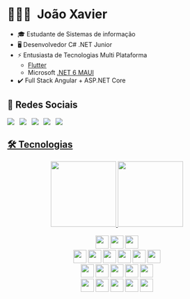 # 👨🏻‍💻 &nbsp;João Xavier
  - 🎓 Estudante de Sistemas de informação
  - 🖥️ Desenvolvedor C# .NET Junior
  - ⚡ Entusiasta de Tecnologias Multi Plataforma
    - <a href="https://blog.geekhunter.com.br/flutter/">Flutter</a>
    - Microsoft <a href="https://docs.microsoft.com/pt-br/dotnet/maui/what-is-maui">.NET 6 MAUI</a>
  - ✔️ Full Stack Angular + ASP.NET Core

## 💬 Redes Sociais
<div name="redessociais" align="center" style="display: flex; flex-wrap: wrap;">
  <a href="https://www.linkedin.com/in/joaofernandoxavier/" target="_blank">  
      <img src="https://img.shields.io/badge/LinkedIn-0e76a8?style=for-the-badge&logo=linkedin&logoColor=white&labelColor=0b5e86" >
  </a>
  &nbsp;&nbsp;&nbsp;
  <a href="mailto:joao_jfmx@outlook.com" target="_blank">
      <img src="https://img.shields.io/badge/Outlook-0e70c8?style=for-the-badge&logo=microsoftoutlook&logoColor=white&labelColor=0b5aa0">
  </a>
  &nbsp;&nbsp;&nbsp;
   <a href="https://www.instagram.com/joaoxavier.dev/" target="_blank">
      <img src="https://img.shields.io/badge/Instagram-E4805F?style=for-the-badge&logo=instagram&logoColor=white&labelColor=A03347">
   </a>
  &nbsp;&nbsp;&nbsp;
  <a href="https://www.youtube.com/channel/UCmuDm5HN4u2LjsbIZ0Tbikw" target="_blank">
    <img src="https://img.shields.io/badge/YouTube-FF0000?style=for-the-badge&logo=youtube&logoColor=white&labelColor=9c0507">
  </a>
  &nbsp;&nbsp;&nbsp;
   <a href="https://www.twitch.tv/joaoxavierdev" target="_blank">
      <img src="https://img.shields.io/badge/Twitch-9146FF?style=for-the-badge&logo=twitch&logoColor=white&labelColor=692BC5">
</div>

  ## 🛠 Tecnologias 

<div align="center">
  <a href="https://github.com/joaojfmx">
  <img height="150em" src="https://github-readme-stats.vercel.app/api/top-langs/?username=joaojfmx&layout=compact&langs_count=5&theme=github_dark&locale=pt-br&hide_border=true"/>
  <img height="150em" width="" src="https://github-readme-stats.vercel.app/api/pin/?username=joaojfmx&repo=Autonomo_app&theme=github_dark&show_owner=true&locale=pt-br&hide_border=true&show_icons=true"/>
  <!--  <img height="180em" src="https://github-readme-stats.vercel.app/api?username=joaojfmx&show_icons=true&theme=city_lights&include_all_commits=true&count_private=true&locale=pt-br&hide_border=true"/>
<img src="https://github-readme-stats.vercel.app/api/top-langs/?username=joaojfmx&theme=city_lights"/>-->
  </a>
</div>
  
<br>
  <div align="center">
    <img style="height: 30px;" src="https://img.shields.io/badge/Windows-0078D6?style=for-the-badge&logo=windows&logoColor=white">
    <img style="height: 30px;" src="https://img.shields.io/badge/Android-7d9e36?style=for-the-badge&logo=android&logoColor=white">
    <img style="height: 30px;" src="https://img.shields.io/badge/Visual%20Studio-5C2D91.svg?style=for-the-badge&logo=visual-studio&logoColor=white">
    <br>
    <img style="height: 30px;" src="https://img.shields.io/badge/C%23-512BD4?style=for-the-badge&logo=c-sharp&logoColor=white">
    <img style="height: 30px;" src="https://img.shields.io/badge/.NET Core-5C2D91?style=for-the-badge&logo=.net&logoColor=white">
    <img style="height: 30px;" src="https://img.shields.io/badge/ASP.NET-512BD4?style=for-the-badge&logo=.net&label=">
    <img style="height: 30px;" src="https://img.shields.io/badge/Angular-DD0031?style=for-the-badge&logo=angular&label=">
    <img style="height: 30px;" src="https://img.shields.io/badge/Flutter-512BD4?style=for-the-badge&logo=flutter&label=&link=.&logoWidth=0" >
    <img style="height: 30px;" src="https://img.shields.io/badge/-Ionic-3880FF?style=for-the-badge&logo=ionic&logoColor=white">
    <br>
    <img style="height: 30px;" src="https://img.shields.io/badge/Microsoft%20Azure-0089D6?style=for-the-badge&logo=microsoft-azure&logoColor=white">
    <img style="height: 30px;" src="https://img.shields.io/badge/firebase-%23039BE5.svg?style=for-the-badge&logo=firebase">
    <img style="height: 30px;" src="https://img.shields.io/badge/-SQL%20Server-CC2927?style=for-the-badge&logo=microsoft-sql-server&logoColor=white">
    <img style="height: 30px;" src="https://img.shields.io/badge/netlify-%23000000.svg?style=for-the-badge&logo=netlify&logoColor=#00C7B7">
    <img style="height: 30px;" src="https://img.shields.io/badge/postgres-%23316192.svg?style=for-the-badge&logo=postgresql&logoColor=white">
    <br>
    <img style="height: 30px;" src="https://img.shields.io/badge/-HTML5-E34F26?style=for-the-badge&logo=html5&logoColor=white">
    <img style="height: 30px;" src="https://img.shields.io/badge/-CSS3-1572B6?style=for-the-badge&logo=css3">
    <img style="height: 30px;" src="https://img.shields.io/badge/-Sass-CC6699?style=for-the-badge&logo=sass&logoColor=white">
    <img style="height: 30px;" src="https://img.shields.io/badge/javascript-%23323330.svg?style=for-the-badge&logo=javascript&logoColor=%23F7DF1E">
    <img style="height: 30px;" src="https://img.shields.io/badge/markdown-%23000000.svg?style=for-the-badge&logo=markdown&logoColor=white">
  </div>
 <!--
  <hr>

  <img style="height: 30px;" src="">
  <img style="height: 30px;" src="">
  <img style="height: 30px;" src="">
  <img style="height: 30px;" src="">
  <img style="height: 30px;" src="">
  -->

  

  <!--<div align="center">
    <img height="90" width="120" src="https://raw.githubusercontent.com/devicons/devicon/master/icons/csharp/csharp-original.svg">&nbsp;&nbsp;&nbsp;
    <img height="90" width="120" src="https://upload.wikimedia.org/wikipedia/commons/a/a3/.NET_Logo.svg">&nbsp;&nbsp;&nbsp;
    <img height="90" width="120" src="https://upload.wikimedia.org/wikipedia/commons/c/cf/Angular_full_color_logo.svg">&nbsp;&nbsp;&nbsp;
    <img height="90" width="120" src="https://cdn.jsdelivr.net/gh/devicons/devicon/icons/flutter/flutter-original.svg" />
  </div>-->

